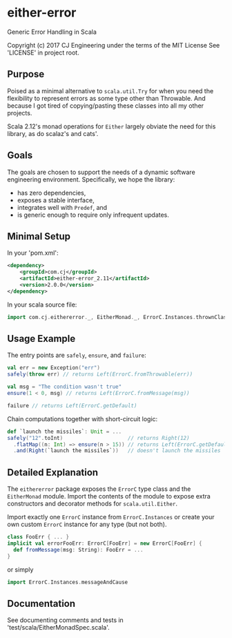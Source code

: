 # either-error

Generic Error Handling in Scala

Copyright (c) 2017 CJ Engineering under the terms of the MIT License
See 'LICENSE' in project root.

## Purpose

Poised as a minimal alternative to `scala.util.Try` for when you need the
flexibility to represent errors as some type other than Throwable. And because I
got tired of copying/pasting these classes into all my other projects.

Scala 2.12's monad operations for `Either` largely obviate the need for this
library, as do scalaz's and cats'.

## Goals

The goals are chosen to support the needs of a dynamic software engineering
environment. Specifically, we hope the library:

- has zero dependencies,
- exposes a stable interface,
- integrates well with `Predef`, and
- is generic enough to require only infrequent updates.

## Minimal Setup

In your 'pom.xml':

```xml
<dependency>
    <groupId>com.cj</groupId>
    <artifactId>either-error_2.11</artifactId>
    <version>2.0.0</version>
</dependency>
```

In your scala source file:

```scala
import com.cj.eithererror._, EitherMonad._, ErrorC.Instances.thrownClassAndMessage
```

## Usage Example

The entry points are `safely`, `ensure`, and `failure`:

```scala
val err = new Exception("err")
safely(throw err) // returns Left(ErrorC.fromThrowable(err))

val msg = "The condition wasn't true"
ensure(1 < 0, msg) // returns Left(ErrorC.fromMessage(msg))

failure // returns Left(ErrorC.getDefault)
```

Chain computations together with short-circuit logic:

```scala
def `launch the missiles`: Unit = ...
safely("12".toInt)                     // returns Right(12)
  .flatMap((n: Int) => ensure(n > 15)) // returns Left(ErrorC.getDefault)
  .and(Right(`launch the missiles`))   // doesn't launch the missiles
```

## Detailed Explanation

The `eithererror` package exposes the `ErrorC` type class and the `EitherMonad`
module. Import the contents of the module to expose extra constructors and
decorator methods for `scala.util.Either`.

Import exactly one `ErrorC` instance from `ErrorC.Instances` or create your own
custom `ErrorC` instance for any type (but not both).

```scala
class FooErr { ... }
implicit val errorFooErr: ErrorC[FooErr] = new ErrorC[FooErr] {
  def fromMessage(msg: String): FooErr = ...
}
```

or simply

```scala
import ErrorC.Instances.messageAndCause
```

## Documentation

See documenting comments and tests in 'test/scala/EitherMonadSpec.scala'.
